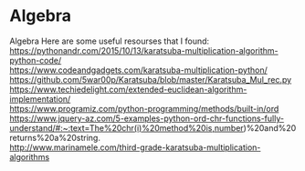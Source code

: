 # Algebra
Algebra
Here are some useful resourses that I found:
https://pythonandr.com/2015/10/13/karatsuba-multiplication-algorithm-python-code/  
https://www.codeandgadgets.com/karatsuba-multiplication-python/  
https://github.com/5war00p/Karatsuba/blob/master/Karatsuba_Mul_rec.py  
https://www.techiedelight.com/extended-euclidean-algorithm-implementation/  
https://www.programiz.com/python-programming/methods/built-in/ord  
https://www.jquery-az.com/5-examples-python-ord-chr-functions-fully-understand/#:~:text=The%20chr(i)%20method%20is,number)%20and%20returns%20a%20string.  
http://www.marinamele.com/third-grade-karatsuba-multiplication-algorithms  
